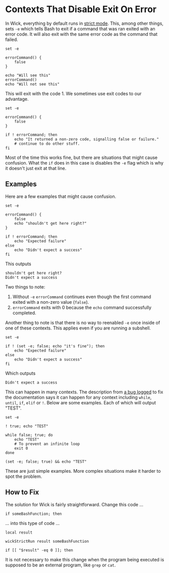 Contexts That Disable Exit On Error
===================================

In Wick, everything by default runs in [strict mode](bash-strict-mode.md).  This, among other things, sets `-e` which tells Bash to exit if a command that was ran exited with an error code.  It will also exit with the same error code as the command that failed.

    set -e

    errorCommand() {
        false
    }

    echo "Will see this"
    errorCommand()
    echo "Will not see this"

This will exit with the code 1.  We sometimes use exit codes to our advantage.

    set -e

    errorCommand() {
        false
    }

    if ! errorCommand; then
        echo "It returned a non-zero code, signalling false or failure."
        # continue to do other stuff.
    fi

Most of the time this works fine, but there are situations that might cause confusion.  What the `if` does in this case is disables the `-e` flag which is why it doesn't just exit at that line.


Examples
--------

Here are a few examples that might cause confusion.

    set -e

    errorCommand() {
        false
        echo "shouldn't get here right?"
    }

    if ! errorCommand; then
        echo "Expected failure"
    else
        echo "Didn't expect a success"
    fi

This outputs

    shouldn't get here right?
    Didn't expect a success

Two things to note:

1. Without `-e` `errorCommand` continues even though the first command exited with a non-zero value (`false`).
2. `errorCommand` exits with 0 because the `echo` command successfully completed.

Another thing to note is that there is no way to reenabled `-e` once inside of one of these contexts.  This applies even if you are running a subshell.


    set -e

    if ! (set -e; false; echo "it's fine"); then
        echo "Expected failure"
    else
        echo "Didn't expect a success"
    fi

Which outputs

    Didn't expect a success

This can happen in many contexts.  The description from [a bug logged](http://austingroupbugs.net/view.php?id=52) to fix the documentation says it can happen for any context including `while`, `until`, `if`, `elif` or `!`.  Below are some examples.  Each of which will output "TEST".

	set -e

    ! true; echo "TEST"

	while false; true; do
		echo "TEST"
		# To prevent an infinite loop
		exit 0
	done

	(set -e; false; true) && echo "TEST"

These are just simple examples.  More complex situations make it harder to spot the problem.


How to Fix
----------

The solution for Wick is fairly straightforward.  Change this code ...

    if someBashFunction; then

... into this type of code ...

    local result

    wickStrictRun result someBashFunction

    if [[ "$result" -eq 0 ]]; then

It is not necessary to make this change when the program being executed is supposed to be an external program, like `grep` or `cat`.
